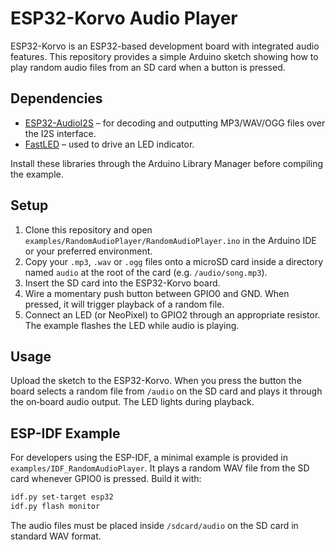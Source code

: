 # ESP32-Korvo Audio Player

ESP32-Korvo is an ESP32-based development board with integrated audio features. This repository provides a simple Arduino sketch showing how to play random audio files from an SD card when a button is pressed.

## Dependencies

- [ESP32-AudioI2S](https://github.com/schreibfaul1/ESP32-audioI2S) – for decoding and outputting MP3/WAV/OGG files over the I2S interface.
- [FastLED](https://github.com/FastLED/FastLED) – used to drive an LED indicator.

Install these libraries through the Arduino Library Manager before compiling the example.

## Setup

1. Clone this repository and open `examples/RandomAudioPlayer/RandomAudioPlayer.ino` in the Arduino IDE or your preferred environment.
2. Copy your `.mp3`, `.wav` or `.ogg` files onto a microSD card inside a directory named `audio` at the root of the card (e.g. `/audio/song.mp3`).
3. Insert the SD card into the ESP32-Korvo board.
4. Wire a momentary push button between GPIO0 and GND. When pressed, it will trigger playback of a random file.
5. Connect an LED (or NeoPixel) to GPIO2 through an appropriate resistor. The example flashes the LED while audio is playing.

## Usage

Upload the sketch to the ESP32-Korvo. When you press the button the board selects a random file from `/audio` on the SD card and plays it through the on‑board audio output. The LED lights during playback.

## ESP-IDF Example

For developers using the ESP-IDF, a minimal example is provided in `examples/IDF_RandomAudioPlayer`. It plays a random WAV file from the SD card whenever GPIO0 is pressed. Build it with:

```bash
idf.py set-target esp32
idf.py flash monitor
```

The audio files must be placed inside `/sdcard/audio` on the SD card in standard WAV format.
